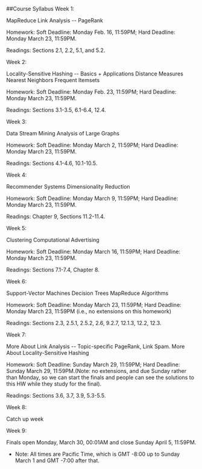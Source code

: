 ##Course Syllabus
Week 1:

MapReduce
Link Analysis -- PageRank

Homework: Soft Deadline: Monday Feb. 16, 11:59PM; Hard Deadline: Monday March 23, 11:59PM.

Readings: Sections 2.1, 2.2, 5.1, and 5.2.

Week 2:

Locality-Sensitive Hashing -- Basics + Applications
Distance Measures
Nearest Neighbors
Frequent Itemsets

Homework: Soft Deadline: Monday Feb. 23, 11:59PM; Hard Deadline: Monday March 23, 11:59PM.

Readings: Sections 3.1-3.5, 6.1-6.4, 12.4.

Week 3:

Data Stream Mining
Analysis of Large Graphs

Homework: Soft Deadline: Monday March 2, 11:59PM; Hard Deadline: Monday March 23, 11:59PM.

Readings: Sections 4.1-4.6, 10.1-10.5.

Week 4:

Recommender Systems
Dimensionality Reduction

Homework: Soft Deadline: Monday March 9, 11:59PM; Hard Deadline: Monday March 23, 11:59PM.

Readings: Chapter 9, Sections 11.2-11.4.

Week 5:

Clustering
Computational Advertising

Homework: Soft Deadline: Monday March 16, 11:59PM; Hard Deadline: Monday March 23, 11:59PM.

Readings: Sections 7.1-7.4, Chapter 8.

Week 6:

Support-Vector Machines
Decision Trees
MapReduce Algorithms

Homework: Soft Deadline: Monday March 23, 11:59PM; Hard Deadline: Monday March 23, 11:59PM (i.e., no extensions on this homework)

Readings: Sections 2.3, 2.5.1, 2.5.2, 2.6, 9.2.7, 12.1.3, 12.2, 12.3.

Week 7:

More About Link Analysis --  Topic-specific PageRank, Link Spam.
More About Locality-Sensitive Hashing

Homework: Soft Deadline: Sunday March 29, 11:59PM; Hard Deadline: Sunday March 29, 11:59PM.(Note: no extensions, and due Sunday rather than Monday, so we can start the finals and people can see the solutions to this HW while they study for the final).

Readings: Sections 3.6, 3.7, 3.9, 5.3-5.5.

Week 8:

Catch up week

Week 9:

Finals open Monday, March 30, 00:01AM and close Sunday April 5, 11:59PM.

* Note: All times are Pacific Time, which is GMT -8:00 up to Sunday March 1 and GMT -7:00 after that.
